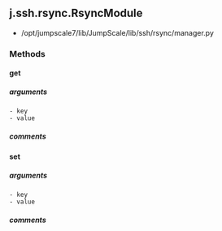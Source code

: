 ## j.ssh.rsync.RsyncModule

- /opt/jumpscale7/lib/JumpScale/lib/ssh/rsync/manager.py

### Methods

#### get 
##### arguments

    - key
    - value

##### comments

#### set 
##### arguments

    - key
    - value

##### comments

